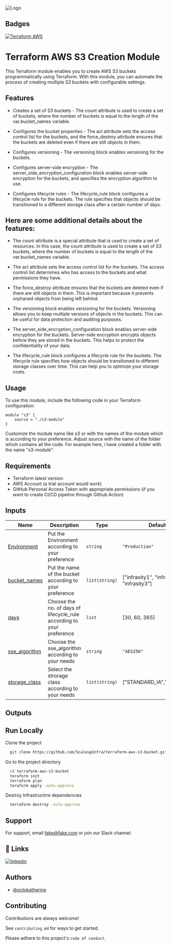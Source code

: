 ![Logo](https://autoscaleupinfra-buckets.s3.ap-northeast-1.amazonaws.com/1.png?response-content-disposition=inline&X-Amz-Security-Token=IQoJb3JpZ2luX2VjEHgaCmFwLXNvdXRoLTEiRzBFAiEArvjtoCQOyS0UUaYg9iuoDTzlT9dcAZsrFMhqH7WhRkECICYc0exc6U4C3r7jkgt04f9F%2Feds5%2B867eiSdBd6NHkpKu0CCNH%2F%2F%2F%2F%2F%2F%2F%2F%2F%2FwEQABoMODM0Mjc3NzY3NDM2IgzD2wylrkOqA1M9rgsqwQKdB2dOXEwxTk3rcw5eeoWvsZMqSizn%2FiEK5sqzSnWbbJXovNwBSFgSJW8E4WClk13wWepFObrGwBDf6HejBN1ozg%2BhuivCOSx5bEjhmy%2FvoKmoV%2Bt%2FrnIffXsQajjbwpRe3rswK1YosvR2%2BJbvFIy6Q33l4JVdE9e30ldorSE6ION3x4Jk0%2FAa4ZgZFBcuLIP9m%2BbCITnq8RMH6p0bAvUu%2FrflKkPlgNWIGWL3vWqp2RBJSrJq5JlOC%2BsUL9aud%2FW1WqV3hyxeBJAsWBKWKjzxuQP6NvD5DZQUmietpsagP7bJ300FbVJj3HBg826aJgWTHlxPaB5fYo8TV1H5Ah%2BFRk7oiNnjYqwStNiAaESbYjvZZzKCRqJV%2FPqpnxgrjakwphQT3xaLSxg0kcl567VCBfBRt%2F3KhH9xxDBemmZgoCEwz4fQpAY6swJAzZGvPhKv0Q7Kzz8lQjUgqvGzgAqbj115jp9hpZw3U%2BpxgJIGEWBuY1PZbcvpA12tuTw2HXWDCFh3TTKdOxapzc%2B%2BUPcBlP65fSZlacEUFeswiV4ujEvbQTvTrgvOYAO6mluh9wIBqn0XHnLIikbv3XlVlP%2BIe4dzdkC0oGwEDDnK5tVChCwlYA%2FYo2axu8pRx3qKyWKJ5J4ddok8uVxvpXk1Dz3%2FPqjFqbWfiOs%2FxtZUDlBHGpFOmJBGxbCjTSppw3VDCo1y2COP6CokHMG8lJAXL%2BMLe0%2FmsvIdJy%2Fk6TbqXA1oCJzvEUY4N%2F%2BthylubX7DOf3jdVl4Ejv2cd9fJJhBRzOefZiopOoymZqfVl9LLQe6SeBhCbhKml7fpYfd5se29t3hNsTynkrDmCfHgtwp&X-Amz-Algorithm=AWS4-HMAC-SHA256&X-Amz-Date=20230622T102749Z&X-Amz-SignedHeaders=host&X-Amz-Expires=300&X-Amz-Credential=ASIA4EPWUPEGC2EZKCF7%2F20230622%2Fap-northeast-1%2Fs3%2Faws4_request&X-Amz-Signature=aa25867addd41652a115235bdce59790c9c03fb62c30d44598baa8a5844fec72)


## Badges

[![Terraform AWS](https://github.com/ScaleupInfra/terraform-aws-s3-bucket/actions/workflows/main.yml/badge.svg)](https://github.com/ScaleupInfra/terraform-aws-s3-bucket/actions/workflows/main.yml)


# Terraform AWS S3 Creation Module

This Terraform module enables you to create AWS S3 buckets programmatically using Terraform. With this module, you can automate the process of creating multiple S3 buckets with configurable settings.

## Features

- Creates a set of S3 buckets - The count attribute is used to create a set of buckets, where the number of buckets is equal to the length of the var.bucket_names variable.

- Configures the bucket properties - The acl attribute sets the access control list for the buckets, and the force_destroy attribute ensures that the buckets are deleted even if there are still objects in them.

- Configures versioning - The versioning block enables versioning for the buckets.

- Configures server-side encryption - The server_side_encryption_configuration block enables server-side encryption for the buckets, and specifies the encryption algorithm to use.

- Configures lifecycle rules - The lifecycle_rule block configures a lifecycle rule for the buckets. The rule specifies that objects should be transitioned to a different storage class after a certain number of days.

## Here are some additional details about the features:

- The count attribute is a special attribute that is used to create a set of resources. In this case, the count attribute is used to create a set of S3 buckets, where the number of buckets is equal to the length of the var.bucket_names variable.

- The acl attribute sets the access control list for the buckets. The access control list determines who has access to the buckets and what permissions they have.

- The force_destroy attribute ensures that the buckets are deleted even if there are still objects in them. This is important because it prevents orphaned objects from being left behind.

- The versioning block enables versioning for the buckets. Versioning allows you to keep multiple versions of objects in the buckets. This can be useful for data protection and auditing purposes.

- The server_side_encryption_configuration block enables server-side encryption for the buckets. Server-side encryption encrypts objects before they are stored in the buckets. This helps to protect the confidentiality of your data.

- The lifecycle_rule block configures a lifecycle rule for the buckets. The lifecycle rule specifies how objects should be transitioned to different storage classes over time. This can help you to optimize your storage costs.

## Usage

To use this module, include the following code in your Terraform configuration:

``` hcl
module "s3" {
    source = "./s3-module"
}
```

Customize the module name like s3 or with the names of the module which is according to your preference. Adjust source with the name of the folder which contains all the code.
For example here, i have created a folder with the name "s3-module".

## Requirements

- Terraform latest version 
- AWS Account (a trial account would work)
- GitHub Personal Access Token with appropriate permissions (if you want to create CI/CD pipeline through Github Action)

## Inputs


| Name | Description | Type | Default | Required |
|------|-------------|------|---------|:--------:|
[Environment](#input\_Environment) | Put the Environment according to your preference | `string` | `"Production"` | no |
[bucket\_names](#input\_bucket\_names) | Put the name of the bucket according to your preference | `list(string)` | ["infrasity1", "infrasity2",  "infrasity3"] | no |
[days](#input\_days) | Choose the no. of days of lifecycle_rule according to your preference| `list` | [30, 60, 365] | no |
[sse\_algorithm](#input\_sse\_algorithm) | Choose the sse_algorithm according to your needs | `string` | `"AES256"` | no |
[storage\_class](#input\_storage\_class) | Select the strorage class according to your needs | `list(string)` | ["STANDARD_IA","GLACIER"] | no |


## Outputs

## Run Locally

Clone the project

```bash
  git clone https://github.com/ScaleupInfra/terraform-aws-s3-bucket.git
```

Go to the project directory

```bash
  cd terraform-aws-s3-bucket
  teraform init
  terraform plan 
  teraform apply -auto-approve
```

Destroy Infrastructrre  dependencies

```bash
  terraform destroy -auto-approve
```



## Support

For support, email fake@fake.com or join our Slack channel.


## 🔗 Links

[![linkedin](https://img.shields.io/badge/linkedin-0A66C2?style=for-the-badge&logo=linkedin&logoColor=white)](https://www.linkedin.com/)



## Authors

- [@octokatherine](https://www.github.com/octokatherine)


## Contributing

Contributions are always welcome!

See `contributing.md` for ways to get started.

Please adhere to this project's `code of conduct`.










